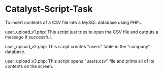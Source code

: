 # Catalyst-Script-Task
To insert contents of a CSV file into a MySQL database using PHP...

user_upload_v1.php: This script just tries to open the CSV file and outputs a message if successful.

user_upload_v2.php: This script creates "users" table in the "company" database.

user_upload_v3.php: This script opens "users.csv" file and prints all of its contents on the screen.

